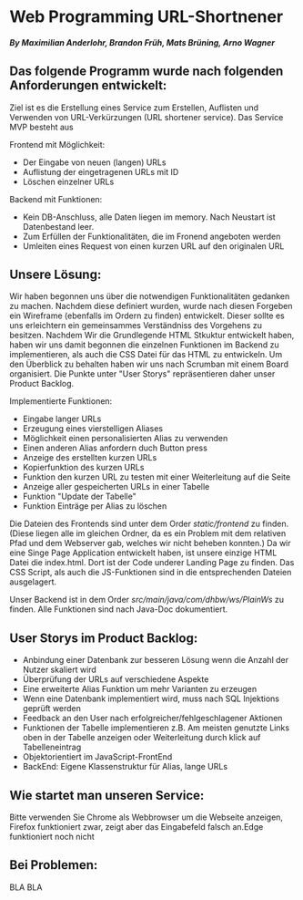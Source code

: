 # Web Programming URL-Shortnener
##### By Maximilian Anderlohr, Brandon Früh, Mats Brüning, Arno Wagner

## Das folgende Programm wurde nach folgenden Anforderungen entwickelt:
Ziel ist es die Erstellung eines Service zum Erstellen, Auflisten und Verwenden von URL-Verkürzungen (URL shortener service).
Das Service MVP besteht aus

Frontend mit Möglichkeit:
- Der Eingabe von neuen (langen) URLs
- Auflistung der eingetragenen URLs mit ID
- Löschen einzelner URLs

Backend mit Funktionen:
- Kein DB-Anschluss, alle Daten liegen im memory. Nach Neustart ist Datenbestand leer. 
- Zum Erfüllen der Funktionalitäten, die im Fronend angeboten werden 
- Umleiten eines Request von einen kurzen URL auf den originalen URL

		
## Unsere Lösung:
Wir haben begonnen uns über die notwendigen Funktionalitäten gedanken zu machen. Nachdem diese definiert wurden, wurde 
nach diesen Forgeben ein Wireframe (ebenfalls im Ordern zu finden) entwickelt. Dieser sollte es uns erleichtern ein gemeinsammes
Verständniss des Vorgehens zu besitzen. Nachdem Wir die Grundlegende HTML Stkuktur entwickelt haben, haben wir uns damit begonnen 
die einzelnen Funktionen im Backend zu implementieren, als auch die CSS Datei für das HTML zu entwickeln.
Um den Überblick zu behalten haben wir uns nach Scrumban mit einem Board organisiert. 
Die Punkte unter "User Storys" repräsentieren daher unser Product Backlog.

Implementierte Funktionen:
- Eingabe langer URLs
- Erzeugung eines vierstelligen Aliases
- Möglichkeit einen personalisierten Alias zu verwenden
- Einen anderen Alias anfordern duch Button press
- Anzeige des erstellten kurzen URLs
- Kopierfunktion des kurzen URLs
- Funktion den kurzen URL zu testen mit einer Weiterleitung auf die Seite
- Anzeige aller gespeicherten URLs in einer Tabelle
- Funktion "Update der Tabelle"
- Funktion Einträge per Alias zu löschen

Die Dateien des Frontends sind unter dem Order *static/frontend* zu finden. 
(Diese liegen alle im gleichen Ordner, da es ein Problem mit dem relativen Pfad und dem Webserver gab, welches wir nicht beheben konnten.)
Da wir eine Singe Page Application entwickelt haben, ist unsere einzige HTML Datei die index.html. Dort ist der Code underer Landing Page zu finden.
Das CSS Script, als auch die JS-Funktionen sind in die entsprechenden Dateien ausgelagert.
	
Unser Backend ist in dem Order *src/main/java/com/dhbw/ws/PlainWs* zu finden. 
Alle Funktionen sind nach Java-Doc dokumentiert.


## User Storys im Product Backlog:
- Anbindung einer Datenbank zur besseren Lösung wenn die Anzahl der Nutzer skaliert wird
- Überprüfung der URLs auf verschiedene Aspekte
- Eine erweiterte Alias Funktion um mehr Varianten zu erzeugen
- Wenn eine Datenbank implementiert wird, muss nach SQL Injektions geprüft werden
- Feedback an den User nach erfolgreicher/fehlgeschlagener Aktionen
- Funktionen der Tabelle implementieren z.B. Am meisten genutzte Links oben in der Tabelle anzeigen oder Weiterleitung durch klick auf Tabelleneintrag
- Objektorientiert im JavaScript-FrontEnd
- BackEnd: Eigene Klassenstruktur für Alias, lange URLs



## Wie startet man unseren Service:
Bitte verwenden Sie Chrome als Webbrowser um die Webseite anzeigen, Firefox funktioniert zwar, zeigt aber das Eingabefeld falsch an.Edge funktioniert noch nicht


## Bei Problemen:
BLA BLA



